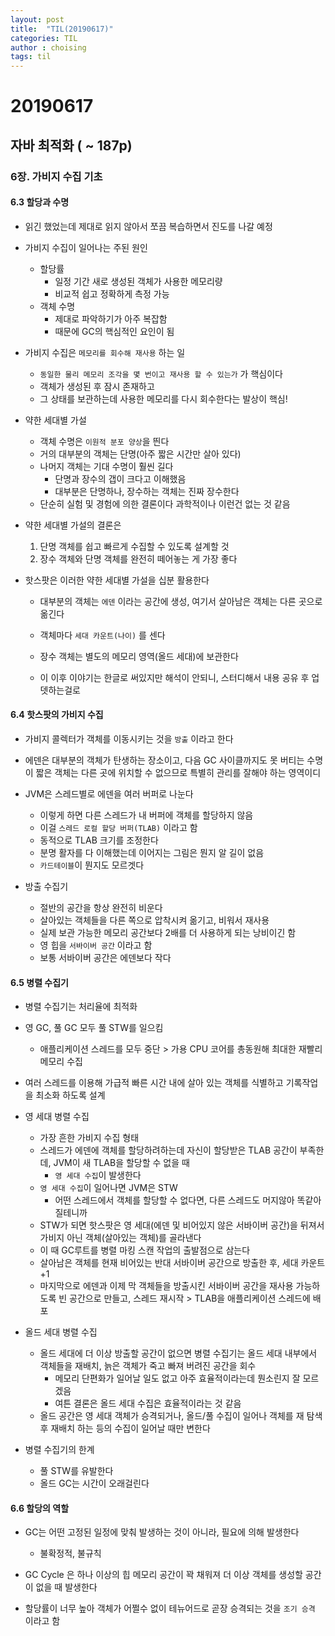 ```yaml
---
layout: post
title:  "TIL(20190617)"
categories: TIL
author : choising
tags: til
---
```


# 20190617

## 자바 최적화 ( ~ 187p)

### 6장. 가비지 수집 기초

#### 6.3 할당과 수명

- 읽긴 했었는데 제대로 읽지 않아서 쪼끔 복습하면서 진도를 나갈 예정

- 가비지 수집이 일어나는 주된 원인
    - 할당률
        - 일정 기간 새로 생성된 객체가 사용한 메모리량
        - 비교적 쉽고 정확하게 측정 가능
    - 객체 수명
        - 제대로 파악하기가 아주 복잡함
        - 때문에 GC의 핵심적인 요인이 됨

- 가비지 수집은 `메모리를 회수해 재사용` 하는 일
    - `동일한 물리 메모리 조각을 몇 번이고 재사용 할 수 있는가` 가 핵심이다
    - 객체가 생성된 후 잠시 존재하고
    - 그 상태를 보관하는데 사용한 메모리를 다시 회수한다는 발상이 핵심!

- 약한 세대별 가설
    - 객체 수명은 `이원적 분포 양상`을 띈다
    - 거의 대부분의 객체는 단명(아주 짧은 시간만 살아 있다)
    - 나머지 객체는 기대 수명이 훨씬 길다
        - 단명과 장수의 갭이 크다고 이해했음
        - 대부분은 단명하나, 장수하는 객체는 진짜 장수한다
    - 단순히 실험 및 경험에 의한 결론이다 과학적이나 이런건 없는 것 같음

- 약한 세대별 가설의 결론은
    1. 단명 객체를 쉽고 빠르게 수집할 수 있도록 설계할 것
    2. 장수 객체와 단명 객체를 완전히 떼어놓는 게 가장 좋다

- 핫스팟은 이러한 약한 세대별 가설을 십분 활용한다
    - 대부분의 객체는 `에덴` 이라는 공간에 생성, 여기서 살아남은 객체는 다른 곳으로 옮긴다
    - 객체마다 `세대 카운트(나이)` 를 센다
    - 장수 객체는 별도의 메모리 영역(올드 세대)에 보관한다

    - 이 이후 이야기는 한글로 써있지만 해석이 안되니, 스터디해서 내용 공유 후 업뎃하는걸로

#### 6.4 핫스팟의 가비지 수집

- 가비지 콜렉터가 객체를 이동시키는 것을 `방출` 이라고 한다

- 에덴은 대부분의 객체가 탄생하는 장소이고, 다음 GC 사이클까지도 못 버티는 수명이 짧은 객체는 다른 곳에 위치할 수 없으므로 특별히 관리를 잘해야 하는 영역이디

- JVM은 스레드별로 에덴을 여러 버퍼로 나눈다
    - 이렇게 하면 다른 스레드가 내 버퍼에 객체를 할당하지 않음
    - 이걸 `스레드 로컬 할당 버퍼(TLAB)` 이라고 함
    - 동적으로 TLAB 크기를 조정한다
    - 분명 활자를 다 이해했는데 이어지는 그림은 뭔지 알 길이 없음
    - `카드테이블`이 뭔지도 모르겟다

- 방출 수집기
    - 절반의 공간을 항상 완전히 비운다
    - 살아있는 객체들을 다른 쪽으로 압착시켜 옮기고, 비워서 재사용
    - 실제 보관 가능한 메모리 공간보다 2배를 더 사용하게 되는 낭비이긴 함
    - 영 힙을 `서바이버 공간` 이라고 함
    - 보통 서바이버 공간은 에덴보다 작다

#### 6.5 병렬 수집기
 
 - 병렬 수집기는 처리율에 최적화
 - 영 GC, 풀 GC 모두 풀 STW를 일으킴
    - 애플리케이션 스레드를 모두 중단 > 가용 CPU 코어를 총동원해 최대한 재빨리 메모리 수집
- 여러 스레드를 이용해 가급적 빠른 시간 내에 살아 있는 객체를 식별하고 기록작업을 최소화 하도록 설계

- 영 세대 병렬 수집
    - 가장 흔한 가비지 수집 형태
    - 스레드가 에덴에 객체를 할당하려하는데 자신이 할당받은 TLAB 공간이 부족한데, JVM이 새 TLAB을 할당할 수 없을 때
        - `영 세대 수집`이 발생한다
    - `영 세대 수집`이 일어나면 JVM은 STW
        - 어떤 스레드에서 객체를 할당할 수 없다면, 다른 스레드도 머지않아 똑같아 질테니까
    - STW가 되면 핫스팟은 영 세대(에덴 및 비어있지 않은 서바이버 공간)을 뒤져서 가비지 아닌 객체(살아있는 객체)를 골라낸다
    - 이 때 GC루트를 병렬 마킹 스캔 작업의 출발점으로 삼는다
    - 살아남은 객체를 현재 비어있는 반대 서바이버 공간으로 방출한 후, 세대 카운트+1
    - 마지막으로 에덴과 이제 막 객체들을 방출시킨 서바이버 공간을 재사용 가능하도록 빈 공간으로 만들고, 스레드 재시작 > TLAB을 애플리케이션 스레드에 배포


- 올드 세대 병렬 수집
    - 올드 세대에 더 이상 방출할 공간이 없으면 병렬 수집기는 올드 세대 내부에서 객체들을 재배치, 늙은 객체가 죽고 빠져 버려진 공간을 회수
        - 메모리 단편화가 일어날 일도 없고 아주 효율적이라는데 뭔소린지 잘 모르겠음
        - 여튼 결론은 올드 세대 수집은 효율적이라는 것 같음
    - 올드 공간은 영 세대 객체가 승격되거나, 올드/풀 수집이 일어나 객체를 재 탐색 후 재배치 하는 등의 수집이 일어날 때만 변한다

- 병렬 수집기의 한계
    - 풀 STW를 유발한다
    - 올드 GC는 시간이 오래걸린다


#### 6.6 할당의 역할

- GC는 어떤 고정된 일정에 맞춰 발생하는 것이 아니라, 필요에 의해 발생한다
    - 불확정적, 불규칙

- GC Cycle 은 하나 이상의 힙 메모리 공간이 꽉 채워져 더 이상 객체를 생성할 공간이 없을 때 발생한다

- 할당률이 너무 높아 객체가 어쩔수 없이 테뉴어드로 곧장 승격되는 것을 `조기 승격` 이라고 함

